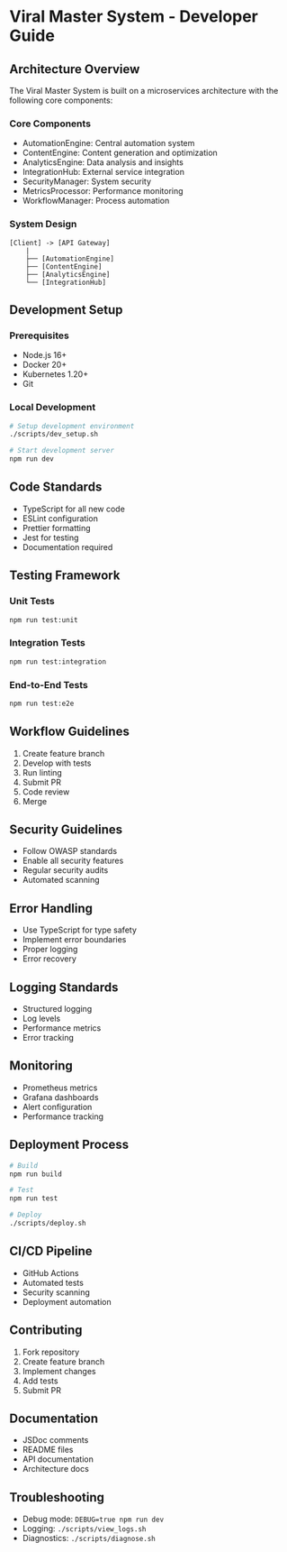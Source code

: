 # Viral Master System - Developer Guide

## Architecture Overview
The Viral Master System is built on a microservices architecture with the following core components:

### Core Components
- AutomationEngine: Central automation system
- ContentEngine: Content generation and optimization
- AnalyticsEngine: Data analysis and insights
- IntegrationHub: External service integration
- SecurityManager: System security
- MetricsProcessor: Performance monitoring
- WorkflowManager: Process automation

### System Design
```
[Client] -> [API Gateway]
    |
    ├── [AutomationEngine]
    ├── [ContentEngine]
    ├── [AnalyticsEngine]
    └── [IntegrationHub]
```

## Development Setup
### Prerequisites
- Node.js 16+
- Docker 20+
- Kubernetes 1.20+
- Git

### Local Development
```bash
# Setup development environment
./scripts/dev_setup.sh

# Start development server
npm run dev
```

## Code Standards
- TypeScript for all new code
- ESLint configuration
- Prettier formatting
- Jest for testing
- Documentation required

## Testing Framework
### Unit Tests
```bash
npm run test:unit
```

### Integration Tests
```bash
npm run test:integration
```

### End-to-End Tests
```bash
npm run test:e2e
```

## Workflow Guidelines
1. Create feature branch
2. Develop with tests
3. Run linting
4. Submit PR
5. Code review
6. Merge

## Security Guidelines
- Follow OWASP standards
- Enable all security features
- Regular security audits
- Automated scanning

## Error Handling
- Use TypeScript for type safety
- Implement error boundaries
- Proper logging
- Error recovery

## Logging Standards
- Structured logging
- Log levels
- Performance metrics
- Error tracking

## Monitoring
- Prometheus metrics
- Grafana dashboards
- Alert configuration
- Performance tracking

## Deployment Process
```bash
# Build
npm run build

# Test
npm run test

# Deploy
./scripts/deploy.sh
```

## CI/CD Pipeline
- GitHub Actions
- Automated tests
- Security scanning
- Deployment automation

## Contributing
1. Fork repository
2. Create feature branch
3. Implement changes
4. Add tests
5. Submit PR

## Documentation
- JSDoc comments
- README files
- API documentation
- Architecture docs

## Troubleshooting
- Debug mode: `DEBUG=true npm run dev`
- Logging: `./scripts/view_logs.sh`
- Diagnostics: `./scripts/diagnose.sh`

